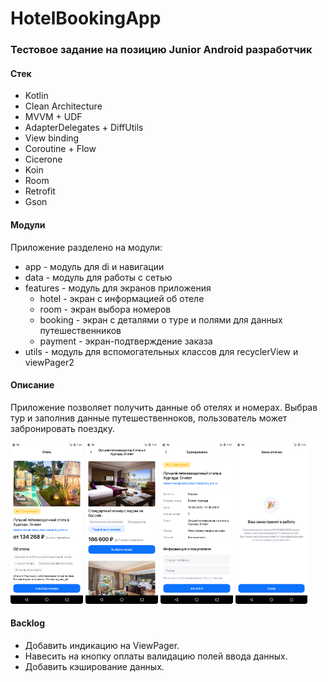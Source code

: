 # HotelBookingApp

### Тестовое задание на позицию Junior Android разработчик

#### Стек

- Kotlin
- Clean Architecture
- MVVM + UDF
- AdapterDelegates + DiffUtils
- View binding
- Coroutine + Flow
- Cicerone
- Koin
- Room
- Retrofit
- Gson

#### Модули

Приложение разделено на модули:
- app - модуль для di и навигации
- data - модуль для работы с сетью
- features - модуль для экранов приложения
    - hotel - экран с информацией об отеле
    - room - экран выбора номеров
    - booking - экран с деталями о туре и полями для данных путешественников
    - payment - экран-подтверждение заказа
- utils - модуль для вспомогательных классов для recyclerView и viewPager2

#### Описание

<p>
  Приложение позволяет получить данные об отелях и номерах. Выбрав тур и заполнив данные путешественноков, пользователь может забронировать поездку.
</p>

<p>  
    <img src="./screenshots/Screenshot_20231120_144850.png" alt="hotel_screen" width="23%" height="auto">
    <img src="./screenshots/Screenshot_20231120_144910.png" alt="room_data" width="23%" height="auto">
    <img src="./screenshots/Screenshot_20231120_145007.png" alt="booking_screen" width="23%" height="auto">
    <img src="./screenshots/Screenshot_20231120_145024.png" alt="payment_screen" width="23%" height="auto">
</p>

#### Backlog
- Добавить индикацию на ViewPager.
- Навесить на кнопку оплаты валидацию полей ввода данных.
- Добавить кэширование данных.
